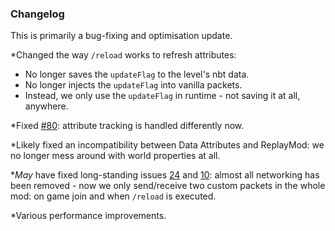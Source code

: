 ### Changelog

This is primarily a bug-fixing and optimisation update.

*Changed the way `/reload` works to refresh attributes: 

 - No longer saves the `updateFlag` to the level's nbt data.
 - No longer injects the `updateFlag` into vanilla packets.
 - Instead, we only use the `updateFlag` in runtime - not saving it at all, anywhere.

*Fixed [#80](https://github.com/CleverNucleus/data-attributes/issues/80): attribute tracking is handled differently now.

*Likely fixed an incompatibility between Data Attributes and ReplayMod: we no longer mess around with world properties at all.

**May* have fixed long-standing issues [24](https://github.com/CleverNucleus/data-attributes/issues/24) and [10](https://github.com/CleverNucleus/data-attributes/issues/10): almost all networking has been removed - now we only send/receive two custom packets in the whole mod: on game join and when `/reload` is executed. 

*Various performance improvements.